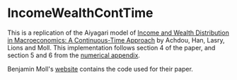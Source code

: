 # IncomeWealthContTime
This is a replication of the Aiyagari model of [Income and Wealth Distribution in Macroeconomics: A Continuous-Time Approach](http://www.princeton.edu/~moll/HACT.pdf) by Achdou, Han, Lasry, Lions and Moll. This implementation follows section 4 of the paper, and section 5 and 6 from the [numerical appendix](http://www.princeton.edu/~moll/HACTproject/HACT_Numerical_Appendix.pdf).

Benjamin Moll's [website](http://www.princeton.edu/~moll/HACTproject.htm) contains the code used for their paper.
